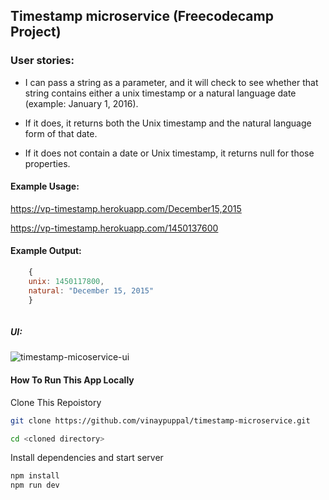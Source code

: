 ## Timestamp microservice (Freecodecamp Project)

### User stories:

* I can pass a string as a parameter, and it will check to see whether that string contains either a unix timestamp or a natural language date (example: January 1, 2016).

* If it does, it returns both the Unix timestamp and the natural language form of that date.

* If it does not contain a date or Unix timestamp, it returns null for those properties.

#### Example Usage:

<https://vp-timestamp.herokuapp.com/December15,2015>

<https://vp-timestamp.herokuapp.com/1450137600>

#### Example Output:

```javascript
	{
	unix: 1450117800,
	natural: "December 15, 2015"
	}
	
```

##### UI:

![timestamp-micoservice-ui](https://res.cloudinary.com/vinaypuppal/image/upload/c_scale,w_1024/v1465061495/fcc/timestamp-ui.png)

#### How To Run This App Locally

Clone This Repoistory
```bash
git clone https://github.com/vinaypuppal/timestamp-microservice.git
```

```bash
cd <cloned directory>
```

Install dependencies and start server
```bash
npm install
npm run dev
```